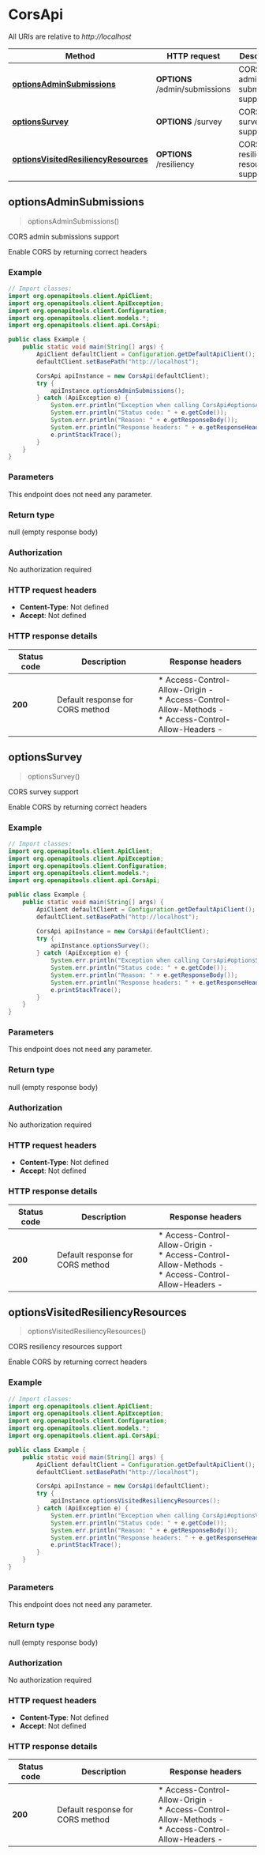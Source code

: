 # CorsApi

All URIs are relative to *http://localhost*

| Method | HTTP request | Description |
|------------- | ------------- | -------------|
| [**optionsAdminSubmissions**](CorsApi.md#optionsAdminSubmissions) | **OPTIONS** /admin/submissions | CORS admin submissions support |
| [**optionsSurvey**](CorsApi.md#optionsSurvey) | **OPTIONS** /survey | CORS survey support |
| [**optionsVisitedResiliencyResources**](CorsApi.md#optionsVisitedResiliencyResources) | **OPTIONS** /resiliency | CORS resiliency resources support |



## optionsAdminSubmissions

> optionsAdminSubmissions()

CORS admin submissions support

Enable CORS by returning correct headers 

### Example

```java
// Import classes:
import org.openapitools.client.ApiClient;
import org.openapitools.client.ApiException;
import org.openapitools.client.Configuration;
import org.openapitools.client.models.*;
import org.openapitools.client.api.CorsApi;

public class Example {
    public static void main(String[] args) {
        ApiClient defaultClient = Configuration.getDefaultApiClient();
        defaultClient.setBasePath("http://localhost");

        CorsApi apiInstance = new CorsApi(defaultClient);
        try {
            apiInstance.optionsAdminSubmissions();
        } catch (ApiException e) {
            System.err.println("Exception when calling CorsApi#optionsAdminSubmissions");
            System.err.println("Status code: " + e.getCode());
            System.err.println("Reason: " + e.getResponseBody());
            System.err.println("Response headers: " + e.getResponseHeaders());
            e.printStackTrace();
        }
    }
}
```

### Parameters

This endpoint does not need any parameter.

### Return type

null (empty response body)

### Authorization

No authorization required

### HTTP request headers

- **Content-Type**: Not defined
- **Accept**: Not defined


### HTTP response details
| Status code | Description | Response headers |
|-------------|-------------|------------------|
| **200** | Default response for CORS method |  * Access-Control-Allow-Origin -  <br>  * Access-Control-Allow-Methods -  <br>  * Access-Control-Allow-Headers -  <br>  |


## optionsSurvey

> optionsSurvey()

CORS survey support

Enable CORS by returning correct headers 

### Example

```java
// Import classes:
import org.openapitools.client.ApiClient;
import org.openapitools.client.ApiException;
import org.openapitools.client.Configuration;
import org.openapitools.client.models.*;
import org.openapitools.client.api.CorsApi;

public class Example {
    public static void main(String[] args) {
        ApiClient defaultClient = Configuration.getDefaultApiClient();
        defaultClient.setBasePath("http://localhost");

        CorsApi apiInstance = new CorsApi(defaultClient);
        try {
            apiInstance.optionsSurvey();
        } catch (ApiException e) {
            System.err.println("Exception when calling CorsApi#optionsSurvey");
            System.err.println("Status code: " + e.getCode());
            System.err.println("Reason: " + e.getResponseBody());
            System.err.println("Response headers: " + e.getResponseHeaders());
            e.printStackTrace();
        }
    }
}
```

### Parameters

This endpoint does not need any parameter.

### Return type

null (empty response body)

### Authorization

No authorization required

### HTTP request headers

- **Content-Type**: Not defined
- **Accept**: Not defined


### HTTP response details
| Status code | Description | Response headers |
|-------------|-------------|------------------|
| **200** | Default response for CORS method |  * Access-Control-Allow-Origin -  <br>  * Access-Control-Allow-Methods -  <br>  * Access-Control-Allow-Headers -  <br>  |


## optionsVisitedResiliencyResources

> optionsVisitedResiliencyResources()

CORS resiliency resources support

Enable CORS by returning correct headers 

### Example

```java
// Import classes:
import org.openapitools.client.ApiClient;
import org.openapitools.client.ApiException;
import org.openapitools.client.Configuration;
import org.openapitools.client.models.*;
import org.openapitools.client.api.CorsApi;

public class Example {
    public static void main(String[] args) {
        ApiClient defaultClient = Configuration.getDefaultApiClient();
        defaultClient.setBasePath("http://localhost");

        CorsApi apiInstance = new CorsApi(defaultClient);
        try {
            apiInstance.optionsVisitedResiliencyResources();
        } catch (ApiException e) {
            System.err.println("Exception when calling CorsApi#optionsVisitedResiliencyResources");
            System.err.println("Status code: " + e.getCode());
            System.err.println("Reason: " + e.getResponseBody());
            System.err.println("Response headers: " + e.getResponseHeaders());
            e.printStackTrace();
        }
    }
}
```

### Parameters

This endpoint does not need any parameter.

### Return type

null (empty response body)

### Authorization

No authorization required

### HTTP request headers

- **Content-Type**: Not defined
- **Accept**: Not defined


### HTTP response details
| Status code | Description | Response headers |
|-------------|-------------|------------------|
| **200** | Default response for CORS method |  * Access-Control-Allow-Origin -  <br>  * Access-Control-Allow-Methods -  <br>  * Access-Control-Allow-Headers -  <br>  |

